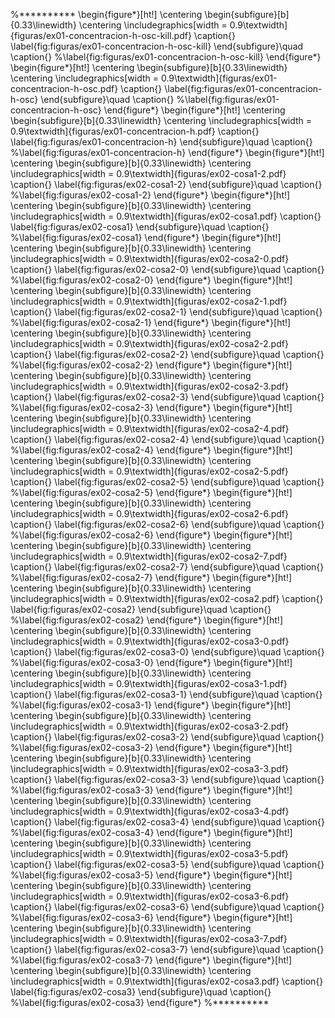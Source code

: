%**********
\begin{figure*}[ht!]
    \centering
    \begin{subfigure}[b]{0.33\linewidth}
        \centering
        \includegraphics[width = 0.9\textwidth]{figuras/ex01-concentracion-h-osc-kill.pdf}
        \caption{}
        \label{fig:figuras/ex01-concentracion-h-osc-kill}
    \end{subfigure}\quad
    \caption{}
    %\label{fig:figuras/ex01-concentracion-h-osc-kill}
\end{figure*}
\begin{figure*}[ht!]
    \centering
    \begin{subfigure}[b]{0.33\linewidth}
        \centering
        \includegraphics[width = 0.9\textwidth]{figuras/ex01-concentracion-h-osc.pdf}
        \caption{}
        \label{fig:figuras/ex01-concentracion-h-osc}
    \end{subfigure}\quad
    \caption{}
    %\label{fig:figuras/ex01-concentracion-h-osc}
\end{figure*}
\begin{figure*}[ht!]
    \centering
    \begin{subfigure}[b]{0.33\linewidth}
        \centering
        \includegraphics[width = 0.9\textwidth]{figuras/ex01-concentracion-h.pdf}
        \caption{}
        \label{fig:figuras/ex01-concentracion-h}
    \end{subfigure}\quad
    \caption{}
    %\label{fig:figuras/ex01-concentracion-h}
\end{figure*}
\begin{figure*}[ht!]
    \centering
    \begin{subfigure}[b]{0.33\linewidth}
        \centering
        \includegraphics[width = 0.9\textwidth]{figuras/ex02-cosa1-2.pdf}
        \caption{}
        \label{fig:figuras/ex02-cosa1-2}
    \end{subfigure}\quad
    \caption{}
    %\label{fig:figuras/ex02-cosa1-2}
\end{figure*}
\begin{figure*}[ht!]
    \centering
    \begin{subfigure}[b]{0.33\linewidth}
        \centering
        \includegraphics[width = 0.9\textwidth]{figuras/ex02-cosa1.pdf}
        \caption{}
        \label{fig:figuras/ex02-cosa1}
    \end{subfigure}\quad
    \caption{}
    %\label{fig:figuras/ex02-cosa1}
\end{figure*}
\begin{figure*}[ht!]
    \centering
    \begin{subfigure}[b]{0.33\linewidth}
        \centering
        \includegraphics[width = 0.9\textwidth]{figuras/ex02-cosa2-0.pdf}
        \caption{}
        \label{fig:figuras/ex02-cosa2-0}
    \end{subfigure}\quad
    \caption{}
    %\label{fig:figuras/ex02-cosa2-0}
\end{figure*}
\begin{figure*}[ht!]
    \centering
    \begin{subfigure}[b]{0.33\linewidth}
        \centering
        \includegraphics[width = 0.9\textwidth]{figuras/ex02-cosa2-1.pdf}
        \caption{}
        \label{fig:figuras/ex02-cosa2-1}
    \end{subfigure}\quad
    \caption{}
    %\label{fig:figuras/ex02-cosa2-1}
\end{figure*}
\begin{figure*}[ht!]
    \centering
    \begin{subfigure}[b]{0.33\linewidth}
        \centering
        \includegraphics[width = 0.9\textwidth]{figuras/ex02-cosa2-2.pdf}
        \caption{}
        \label{fig:figuras/ex02-cosa2-2}
    \end{subfigure}\quad
    \caption{}
    %\label{fig:figuras/ex02-cosa2-2}
\end{figure*}
\begin{figure*}[ht!]
    \centering
    \begin{subfigure}[b]{0.33\linewidth}
        \centering
        \includegraphics[width = 0.9\textwidth]{figuras/ex02-cosa2-3.pdf}
        \caption{}
        \label{fig:figuras/ex02-cosa2-3}
    \end{subfigure}\quad
    \caption{}
    %\label{fig:figuras/ex02-cosa2-3}
\end{figure*}
\begin{figure*}[ht!]
    \centering
    \begin{subfigure}[b]{0.33\linewidth}
        \centering
        \includegraphics[width = 0.9\textwidth]{figuras/ex02-cosa2-4.pdf}
        \caption{}
        \label{fig:figuras/ex02-cosa2-4}
    \end{subfigure}\quad
    \caption{}
    %\label{fig:figuras/ex02-cosa2-4}
\end{figure*}
\begin{figure*}[ht!]
    \centering
    \begin{subfigure}[b]{0.33\linewidth}
        \centering
        \includegraphics[width = 0.9\textwidth]{figuras/ex02-cosa2-5.pdf}
        \caption{}
        \label{fig:figuras/ex02-cosa2-5}
    \end{subfigure}\quad
    \caption{}
    %\label{fig:figuras/ex02-cosa2-5}
\end{figure*}
\begin{figure*}[ht!]
    \centering
    \begin{subfigure}[b]{0.33\linewidth}
        \centering
        \includegraphics[width = 0.9\textwidth]{figuras/ex02-cosa2-6.pdf}
        \caption{}
        \label{fig:figuras/ex02-cosa2-6}
    \end{subfigure}\quad
    \caption{}
    %\label{fig:figuras/ex02-cosa2-6}
\end{figure*}
\begin{figure*}[ht!]
    \centering
    \begin{subfigure}[b]{0.33\linewidth}
        \centering
        \includegraphics[width = 0.9\textwidth]{figuras/ex02-cosa2-7.pdf}
        \caption{}
        \label{fig:figuras/ex02-cosa2-7}
    \end{subfigure}\quad
    \caption{}
    %\label{fig:figuras/ex02-cosa2-7}
\end{figure*}
\begin{figure*}[ht!]
    \centering
    \begin{subfigure}[b]{0.33\linewidth}
        \centering
        \includegraphics[width = 0.9\textwidth]{figuras/ex02-cosa2.pdf}
        \caption{}
        \label{fig:figuras/ex02-cosa2}
    \end{subfigure}\quad
    \caption{}
    %\label{fig:figuras/ex02-cosa2}
\end{figure*}
\begin{figure*}[ht!]
    \centering
    \begin{subfigure}[b]{0.33\linewidth}
        \centering
        \includegraphics[width = 0.9\textwidth]{figuras/ex02-cosa3-0.pdf}
        \caption{}
        \label{fig:figuras/ex02-cosa3-0}
    \end{subfigure}\quad
    \caption{}
    %\label{fig:figuras/ex02-cosa3-0}
\end{figure*}
\begin{figure*}[ht!]
    \centering
    \begin{subfigure}[b]{0.33\linewidth}
        \centering
        \includegraphics[width = 0.9\textwidth]{figuras/ex02-cosa3-1.pdf}
        \caption{}
        \label{fig:figuras/ex02-cosa3-1}
    \end{subfigure}\quad
    \caption{}
    %\label{fig:figuras/ex02-cosa3-1}
\end{figure*}
\begin{figure*}[ht!]
    \centering
    \begin{subfigure}[b]{0.33\linewidth}
        \centering
        \includegraphics[width = 0.9\textwidth]{figuras/ex02-cosa3-2.pdf}
        \caption{}
        \label{fig:figuras/ex02-cosa3-2}
    \end{subfigure}\quad
    \caption{}
    %\label{fig:figuras/ex02-cosa3-2}
\end{figure*}
\begin{figure*}[ht!]
    \centering
    \begin{subfigure}[b]{0.33\linewidth}
        \centering
        \includegraphics[width = 0.9\textwidth]{figuras/ex02-cosa3-3.pdf}
        \caption{}
        \label{fig:figuras/ex02-cosa3-3}
    \end{subfigure}\quad
    \caption{}
    %\label{fig:figuras/ex02-cosa3-3}
\end{figure*}
\begin{figure*}[ht!]
    \centering
    \begin{subfigure}[b]{0.33\linewidth}
        \centering
        \includegraphics[width = 0.9\textwidth]{figuras/ex02-cosa3-4.pdf}
        \caption{}
        \label{fig:figuras/ex02-cosa3-4}
    \end{subfigure}\quad
    \caption{}
    %\label{fig:figuras/ex02-cosa3-4}
\end{figure*}
\begin{figure*}[ht!]
    \centering
    \begin{subfigure}[b]{0.33\linewidth}
        \centering
        \includegraphics[width = 0.9\textwidth]{figuras/ex02-cosa3-5.pdf}
        \caption{}
        \label{fig:figuras/ex02-cosa3-5}
    \end{subfigure}\quad
    \caption{}
    %\label{fig:figuras/ex02-cosa3-5}
\end{figure*}
\begin{figure*}[ht!]
    \centering
    \begin{subfigure}[b]{0.33\linewidth}
        \centering
        \includegraphics[width = 0.9\textwidth]{figuras/ex02-cosa3-6.pdf}
        \caption{}
        \label{fig:figuras/ex02-cosa3-6}
    \end{subfigure}\quad
    \caption{}
    %\label{fig:figuras/ex02-cosa3-6}
\end{figure*}
\begin{figure*}[ht!]
    \centering
    \begin{subfigure}[b]{0.33\linewidth}
        \centering
        \includegraphics[width = 0.9\textwidth]{figuras/ex02-cosa3-7.pdf}
        \caption{}
        \label{fig:figuras/ex02-cosa3-7}
    \end{subfigure}\quad
    \caption{}
    %\label{fig:figuras/ex02-cosa3-7}
\end{figure*}
\begin{figure*}[ht!]
    \centering
    \begin{subfigure}[b]{0.33\linewidth}
        \centering
        \includegraphics[width = 0.9\textwidth]{figuras/ex02-cosa3.pdf}
        \caption{}
        \label{fig:figuras/ex02-cosa3}
    \end{subfigure}\quad
    \caption{}
    %\label{fig:figuras/ex02-cosa3}
\end{figure*}
%**********
